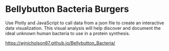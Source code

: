# Bellybutton Bacteria Burgers
Use Plotly and JavaScript to call data from a json file to create an interactive data visualization. This visual analysis will help discover and document the ideal unknown human bacteria to use in a protein synthesis.

https://wjnicholson87.github.io/Bellybutton_Bacteria/
